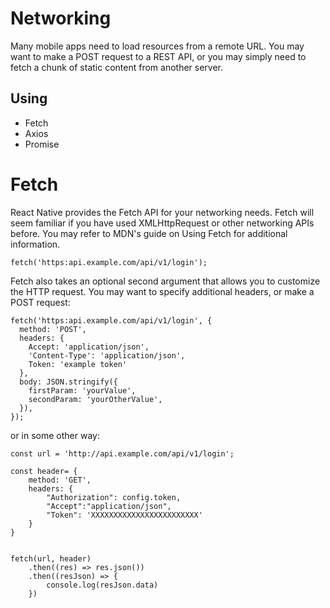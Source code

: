 # Networking
Many mobile apps need to load resources from a remote URL. You may want to make a POST request to a REST API, or you may simply need to fetch a chunk of static content from another server.

## Using
- Fetch
- Axios
- Promise


# Fetch

React Native provides the Fetch API for your networking needs. Fetch will seem familiar if you have used XMLHttpRequest or other networking APIs before. You may refer to MDN's guide on Using Fetch for additional information.

```
fetch('https:api.example.com/api/v1/login');
```
Fetch also takes an optional second argument that allows you to customize the HTTP request. You may want to specify additional headers, or make a POST request:

```
fetch('https:api.example.com/api/v1/login', {
  method: 'POST',
  headers: {
    Accept: 'application/json',
    'Content-Type': 'application/json',
    Token: 'example token'
  },
  body: JSON.stringify({
    firstParam: 'yourValue',
    secondParam: 'yourOtherValue',
  }),
});

```

or in some other way:

```
const url = 'http://api.example.com/api/v1/login';

const header= {
    method: 'GET',
    headers: {
        "Authorization": config.token,
        "Accept":"application/json", 
        "Token": 'XXXXXXXXXXXXXXXXXXXXXXXX'
    }
}


fetch(url, header)
    .then((res) => res.json())
    .then((resJson) => {
        console.log(resJson.data)
    })

```

